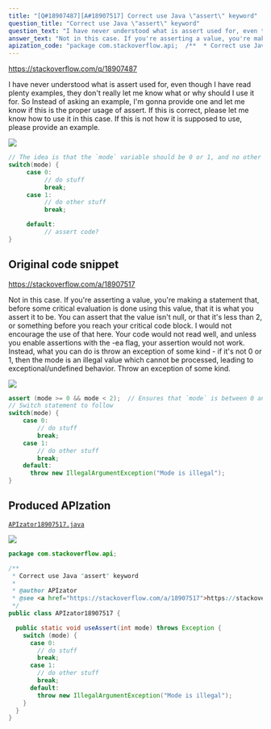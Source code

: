 ```yaml
---
title: "[Q#18907487][A#18907517] Correct use Java \"assert\" keyword"
question_title: "Correct use Java \"assert\" keyword"
question_text: "I have never understood what is assert used for, even though I have read plenty examples, they don't really let me know what or why should I use it for. So Instead of asking an example, I'm gonna provide one and let me know if this is the proper usage of assert. If this is correct, please let me know how to use it in this case. If this is not how it is supposed to use, please provide an example."
answer_text: "Not in this case. If you're asserting a value, you're making a statement that, before some critical evaluation is done using this value, that it is what you assert it to be.  You can assert that the value isn't null, or that it's less than 2, or something before you reach your critical code block. I would not encourage the use of that here.  Your code would not read well, and unless you enable assertions with the -ea flag, your assertion would not work. Instead, what you can do is throw an exception of some kind - if it's not 0 or 1, then the mode is an illegal value which cannot be processed, leading to exceptional/undefined behavior. Throw an exception of some kind."
apization_code: "package com.stackoverflow.api;  /**  * Correct use Java \"assert\" keyword  *  * @author APIzator  * @see <a href=\"https://stackoverflow.com/a/18907517\">https://stackoverflow.com/a/18907517</a>  */ public class APIzator18907517 {    public static void useAssert(int mode) throws Exception {     switch (mode) {       case 0:         // do stuff         break;       case 1:         // do other stuff         break;       default:         throw new IllegalArgumentException(\"Mode is illegal\");     }   } }"
---
```


https://stackoverflow.com/q/18907487

I have never understood what is assert used for, even though I have read plenty examples, they don&#x27;t really let me know what or why should I use it for.
So Instead of asking an example, I&#x27;m gonna provide one and let me know if this is the proper usage of assert.
If this is correct, please let me know how to use it in this case. If this is not how it is supposed to use, please provide an example.


<div class="code-logo"><img src="/stackoverflow.png" /></div>

```java
// The idea is that the `mode` variable should be 0 or 1, and no other number.
switch(mode) {
     case 0: 
          // do stuff
          break;
     case 1:
          // do other stuff
          break;

     default:
          // assert code?
}
```


## Original code snippet

https://stackoverflow.com/a/18907517

Not in this case.
If you&#x27;re asserting a value, you&#x27;re making a statement that, before some critical evaluation is done using this value, that it is what you assert it to be.  You can assert that the value isn&#x27;t null, or that it&#x27;s less than 2, or something before you reach your critical code block.
I would not encourage the use of that here.  Your code would not read well, and unless you enable assertions with the -ea flag, your assertion would not work.
Instead, what you can do is throw an exception of some kind - if it&#x27;s not 0 or 1, then the mode is an illegal value which cannot be processed, leading to exceptional/undefined behavior. Throw an exception of some kind.

<div class="code-logo"><img src="/stackoverflow.png" /></div>

```java
assert (mode >= 0 && mode < 2);  // Ensures that `mode` is between 0 and 1.
// Switch statement to follow
switch(mode) {
    case 0: 
        // do stuff
        break;
    case 1:
        // do other stuff
        break;
    default:
      throw new IllegalArgumentException("Mode is illegal");
}
```

## Produced APIzation

[`APIzator18907517.java`](https://github.com/pasqualesalza/apization/raw/main/data/search/APIzator18907517.java)

<div class="code-logo"><img src="/apizator.png" /></div>

```java
package com.stackoverflow.api;

/**
 * Correct use Java "assert" keyword
 *
 * @author APIzator
 * @see <a href="https://stackoverflow.com/a/18907517">https://stackoverflow.com/a/18907517</a>
 */
public class APIzator18907517 {

  public static void useAssert(int mode) throws Exception {
    switch (mode) {
      case 0:
        // do stuff
        break;
      case 1:
        // do other stuff
        break;
      default:
        throw new IllegalArgumentException("Mode is illegal");
    }
  }
}

```